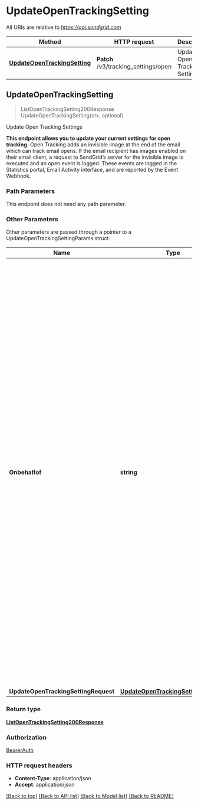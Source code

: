 # UpdateOpenTrackingSetting

All URIs are relative to *https://api.sendgrid.com*

Method | HTTP request | Description
------------- | ------------- | -------------
[**UpdateOpenTrackingSetting**](UpdateOpenTrackingSetting.md#UpdateOpenTrackingSetting) | **Patch** /v3/tracking_settings/open | Update Open Tracking Settings



## UpdateOpenTrackingSetting

> ListOpenTrackingSetting200Response UpdateOpenTrackingSetting(ctx, optional)

Update Open Tracking Settings

**This endpoint allows you to update your current settings for open tracking.**  Open Tracking adds an invisible image at the end of the email which can track email opens.  If the email recipient has images enabled on their email client, a request to SendGrid’s server for the invisible image is executed and an open event is logged.  These events are logged in the Statistics portal, Email Activity interface, and are reported by the Event Webhook.

### Path Parameters

This endpoint does not need any path parameter.

### Other Parameters

Other parameters are passed through a pointer to a UpdateOpenTrackingSettingParams struct


Name | Type | Description
------------- | ------------- | -------------
**Onbehalfof** | **string** | The `on-behalf-of` header allows you to make API calls from a parent account on behalf of the parent's Subusers or customer accounts. You will use the parent account's API key when using this header. When making a call on behalf of a customer account, the property value should be \"account-id\" followed by the customer account's ID (e.g., `on-behalf-of: account-id <account-id>`). When making a call on behalf of a Subuser, the property value should be the Subuser's username (e.g., `on-behalf-of: <subuser-username>`). See [**On Behalf Of**](https://docs.sendgrid.com/api-reference/how-to-use-the-sendgrid-v3-api/on-behalf-of) for more information.
**UpdateOpenTrackingSettingRequest** | [**UpdateOpenTrackingSettingRequest**](UpdateOpenTrackingSettingRequest.md) | 

### Return type

[**ListOpenTrackingSetting200Response**](ListOpenTrackingSetting200Response.md)

### Authorization

[BearerAuth](../README.md#BearerAuth)

### HTTP request headers

- **Content-Type**: application/json
- **Accept**: application/json

[[Back to top]](#) [[Back to API list]](../README.md#documentation-for-api-endpoints)
[[Back to Model list]](../README.md#documentation-for-models)
[[Back to README]](../README.md)

